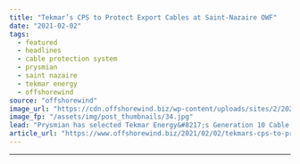 ```yaml
---
title: "Tekmar’s CPS to Protect Export Cables at Saint-Nazaire OWF"
date: "2021-02-02"
tags: 
  - featured
  - headlines
  - cable protection system
  - prysmian
  - saint nazaire
  - tekmar energy
  - offshorewind
source: "offshorewind"
image_url: "https://cdn.offshorewind.biz/wp-content/uploads/sites/2/2021/02/02090010/Tekmar-Energy-TekTube.jpg"
image_fp: "/assets/img/post_thumbnails/34.jpg"
lead: "Prysmian has selected Tekmar Energy&#8217;s Generation 10 Cable Protection System (CPS) for the export"
article_url: "https://www.offshorewind.biz/2021/02/02/tekmars-cps-to-protect-export-cables-at-saint-nazaire-owf/"
---
```


---
